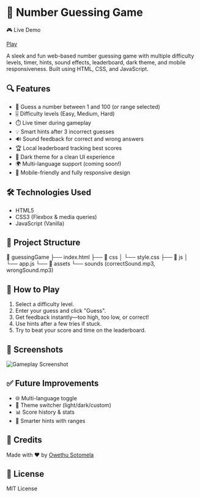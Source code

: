 # 🎯 Number Guessing Game

🎮 Live Demo

[Play](https://owethusotomela.github.io/guessingGame/)

A sleek and fun web-based number guessing game with multiple difficulty levels, timer, hints, sound effects, leaderboard, dark theme, and mobile responsiveness. Built using HTML, CSS, and JavaScript.

## 🔍 Features

- 🔢 Guess a number between 1 and 100 (or range selected)
- 🎚️ Difficulty levels (Easy, Medium, Hard)
- ⏱️ Live timer during gameplay
- 💡 Smart hints after 3 incorrect guesses
- 🔊 Sound feedback for correct and wrong answers
- 🏆 Local leaderboard tracking best scores
- 🌙 Dark theme for a clean UI experience
- 🌍 Multi-language support (coming soon!)
- 📱 Mobile-friendly and fully responsive design

## 🛠️ Technologies Used

- HTML5
- CSS3 (Flexbox & media queries)
- JavaScript (Vanilla)

## 📂 Project Structure

📁 guessingGame
├── index.html
├── 📁 css
│   └── style.css
├── 📁 js
│   └── app.js
└── 📁 assets
└── sounds (correctSound.mp3, wrongSound.mp3)

## 🚀 How to Play

1. Select a difficulty level.
2. Enter your guess and click "Guess".
3. Get feedback instantly—too high, too low, or correct!
4. Use hints after a few tries if stuck.
5. Try to beat your score and time on the leaderboard.

## 📸 Screenshots

![Gameplay Screenshot](./assets/screenshots/gameplay.png)

## ✅ Future Improvements

- 🌐 Multi-language toggle
- 🎨 Theme switcher (light/dark/custom)
- 📊 Score history & stats
- 🧠 Smarter hints with ranges

## 🙌 Credits

Made with ❤️ by [Owethu Sotomela](https://github.com/OwethuSotomela)

## 📄 License

MIT License